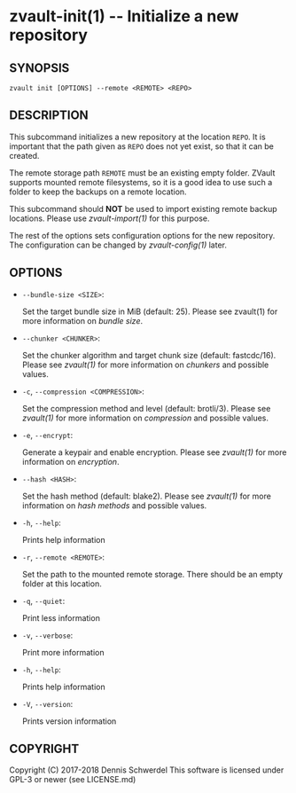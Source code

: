 zvault-init(1) -- Initialize a new repository
=============================================

## SYNOPSIS

`zvault init [OPTIONS] --remote <REMOTE> <REPO>`


## DESCRIPTION

This subcommand initializes a new repository at the location `REPO`. It is
important that the path given as `REPO` does not yet exist, so that it can be
created.

The remote storage path `REMOTE` must be an existing empty folder. ZVault
supports mounted remote filesystems, so it is a good idea to use such a folder
to keep the backups on a remote location.

This subcommand should **NOT** be used to import existing remote backup
locations. Please use _zvault-import(1)_ for this purpose.

The rest of the options sets configuration options for the new repository. The
configuration can be changed by _zvault-config(1)_ later.


## OPTIONS

* `--bundle-size <SIZE>`:

  Set the target bundle size in MiB (default: 25).
  Please see zvault(1) for more information on *bundle size*.


* `--chunker <CHUNKER>`:

  Set the chunker algorithm and target chunk size (default: fastcdc/16).
  Please see _zvault(1)_ for more information on *chunkers* and possible
  values.


* `-c`, `--compression <COMPRESSION>`:

  Set the compression method and level (default: brotli/3).
  Please see _zvault(1)_ for more information on *compression* and possible
  values.


* `-e`, `--encrypt`:

  Generate a keypair and enable encryption.
  Please see _zvault(1)_ for more information on *encryption*.


* `--hash <HASH>`:

  Set the hash method (default: blake2).
  Please see _zvault(1)_ for more information on *hash methods* and possible
  values.


* `-h`, `--help`:

  Prints help information


* `-r`, `--remote <REMOTE>`:

  Set the path to the mounted remote storage. There should be an empty folder
  at this location.


* `-q`, `--quiet`:

  Print less information


* `-v`, `--verbose`:

  Print more information


* `-h`, `--help`:

  Prints help information


* `-V`, `--version`:     

  Prints version information



## COPYRIGHT

Copyright (C) 2017-2018  Dennis Schwerdel
This software is licensed under GPL-3 or newer (see LICENSE.md)
